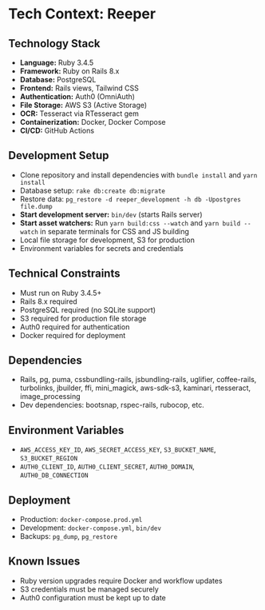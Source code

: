 # Tech Context: Reeper

## Technology Stack

- **Language:** Ruby 3.4.5
- **Framework:** Ruby on Rails 8.x
- **Database:** PostgreSQL
- **Frontend:** Rails views, Tailwind CSS
- **Authentication:** Auth0 (OmniAuth)
- **File Storage:** AWS S3 (Active Storage)
- **OCR:** Tesseract via RTesseract gem
- **Containerization:** Docker, Docker Compose
- **CI/CD:** GitHub Actions

## Development Setup

- Clone repository and install dependencies with `bundle install` and `yarn install`
- Database setup: `rake db:create db:migrate`
- Restore data: `pg_restore -d reeper_development -h db -Upostgres file.dump`
- **Start development server:** `bin/dev` (starts Rails server)
- **Start asset watchers:** Run `yarn build:css --watch` and `yarn build --watch` in separate terminals for CSS and JS building
- Local file storage for development, S3 for production
- Environment variables for secrets and credentials

## Technical Constraints

- Must run on Ruby 3.4.5+
- Rails 8.x required
- PostgreSQL required (no SQLite support)
- S3 required for production file storage
- Auth0 required for authentication
- Docker required for deployment

## Dependencies

- Rails, pg, puma, cssbundling-rails, jsbundling-rails, uglifier, coffee-rails, turbolinks, jbuilder, ffi, mini_magick, aws-sdk-s3, kaminari, rtesseract, image_processing
- Dev dependencies: bootsnap, rspec-rails, rubocop, etc.

## Environment Variables

- `AWS_ACCESS_KEY_ID`, `AWS_SECRET_ACCESS_KEY`, `S3_BUCKET_NAME`, `S3_BUCKET_REGION`
- `AUTH0_CLIENT_ID`, `AUTH0_CLIENT_SECRET`, `AUTH0_DOMAIN`, `AUTH0_DB_CONNECTION`

## Deployment

- Production: `docker-compose.prod.yml`
- Development: `docker-compose.yml`, `bin/dev`
- Backups: `pg_dump`, `pg_restore`

## Known Issues

- Ruby version upgrades require Docker and workflow updates
- S3 credentials must be managed securely
- Auth0 configuration must be kept up to date
